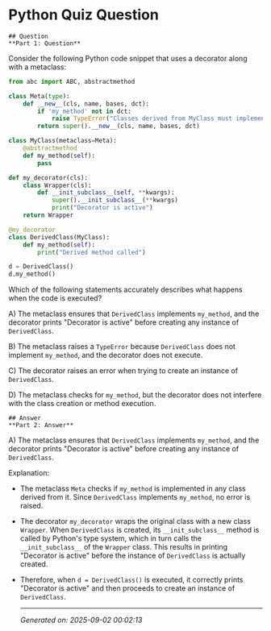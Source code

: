 # Python Quiz Question
    
    ## Question
    **Part 1: Question**
Consider the following Python code snippet that uses a decorator along with a metaclass:

```python
from abc import ABC, abstractmethod

class Meta(type):
    def __new__(cls, name, bases, dct):
        if 'my_method' not in dct:
            raise TypeError("Classes derived from MyClass must implement my_method")
        return super().__new__(cls, name, bases, dct)

class MyClass(metaclass=Meta):
    @abstractmethod
    def my_method(self):
        pass

def my_decorator(cls):
    class Wrapper(cls):
        def __init_subclass__(self, **kwargs):
            super().__init_subclass__(**kwargs)
            print("Decorator is active")
    return Wrapper

@my_decorator
class DerivedClass(MyClass):
    def my_method(self):
        print("Derived method called")

d = DerivedClass()
d.my_method()
```

Which of the following statements accurately describes what happens when the code is executed?

A) The metaclass ensures that `DerivedClass` implements `my_method`, and the decorator prints "Decorator is active" before creating any instance of `DerivedClass`.

B) The metaclass raises a `TypeError` because `DerivedClass` does not implement `my_method`, and the decorator does not execute.

C) The decorator raises an error when trying to create an instance of `DerivedClass`.

D) The metaclass checks for `my_method`, but the decorator does not interfere with the class creation or method execution.
    
    ## Answer
    **Part 2: Answer**
A) The metaclass ensures that `DerivedClass` implements `my_method`, and the decorator prints "Decorator is active" before creating any instance of `DerivedClass`.

Explanation:
- The metaclass `Meta` checks if `my_method` is implemented in any class derived from it. Since `DerivedClass` implements `my_method`, no error is raised.
- The decorator `my_decorator` wraps the original class with a new class `Wrapper`. When `DerivedClass` is created, its `__init_subclass__` method is called by Python's type system, which in turn calls the `__init_subclass__` of the `Wrapper` class. This results in printing "Decorator is active" before the instance of `DerivedClass` is actually created.
- Therefore, when `d = DerivedClass()` is executed, it correctly prints "Decorator is active" and then proceeds to create an instance of `DerivedClass`.
    
    ---
    *Generated on: 2025-09-02 00:02:13*
    